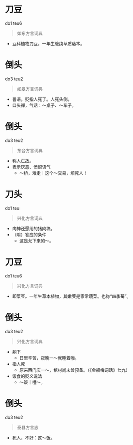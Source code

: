 # 刀豆
do1 teu6
> 如东方言词典
- 豆科植物刀豆，一年生缠绕草质藤本。

# 倒头
do3 teu2
> 如皋方言词典
- 詈语。贬指人死了。人死头倒。
- 口头禅，气话：～桌子、～车子。

# 倒头
do3 teu2
> 东台方言词典
- 称人亡故。
- 表示厌恶、愤恨语气
  - ～桥，难走｜这个～交易，烦死人！

# 刀头
do1 teu
> 兴化方言词典
- 向神还愿用的猪肉块。
- （喻）答应的条件
  - 这是允下来的～。

# 刀豆
do1 teu6
> 兴化方言词典
- 即菜豆。一年生草本植物，其嫩荚是家常蔬菜。也称“四季莓”。

# 倒头
do3 teu2
> 兴化方言词典
- 躺下
  - 日里辛苦，夜晚一～就睡着咖。
- 指人死
  - 原来西门庆一～，棺材尚未曾预备。（《金瓶梅词话》七九）
- 饭食的贬义说法
  - ～饭｜噇～。

# 倒头
do3 teu2
> 泰县方言志
- 死人，不好：这～饭。

